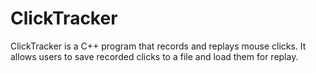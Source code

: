 # ClickTracker
ClickTracker is a C++ program that records and replays mouse clicks. It allows users to save recorded clicks to a file and load them for replay. 
